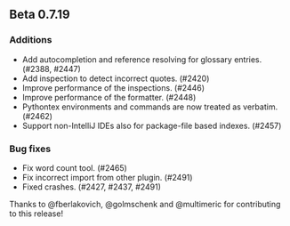 ## Beta 0.7.19

### Additions
* Add autocompletion and reference resolving for glossary entries. (#2388, #2447)
* Add inspection to detect incorrect quotes. (#2420)
* Improve performance of the inspections. (#2446)
* Improve performance of the formatter. (#2448)
* Pythontex environments and commands are now treated as verbatim. (#2462)
* Support non-IntelliJ IDEs also for package-file based indexes. (#2457)

### Bug fixes
* Fix word count tool. (#2465)
* Fix incorrect import from other plugin. (#2491)
* Fixed crashes. (#2427, #2437, #2491)

Thanks to @fberlakovich, @golmschenk and @multimeric for contributing to this release!